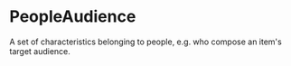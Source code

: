 # PeopleAudience

A set of characteristics belonging to people, e.g. who compose an item's target audience.
